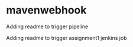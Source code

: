 # mavenwebhook

Adding readme to trigger pipeline

Adding readme to trigger assignment1 jenkins job
